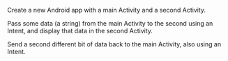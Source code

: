 Create a new Android app with a main Activity and a second Activity.

Pass some data (a string) from the main Activity to the second using an Intent, and display that data in the second Activity.

Send a second different bit of data back to the main Activity, also using an Intent.
                              
  
              
